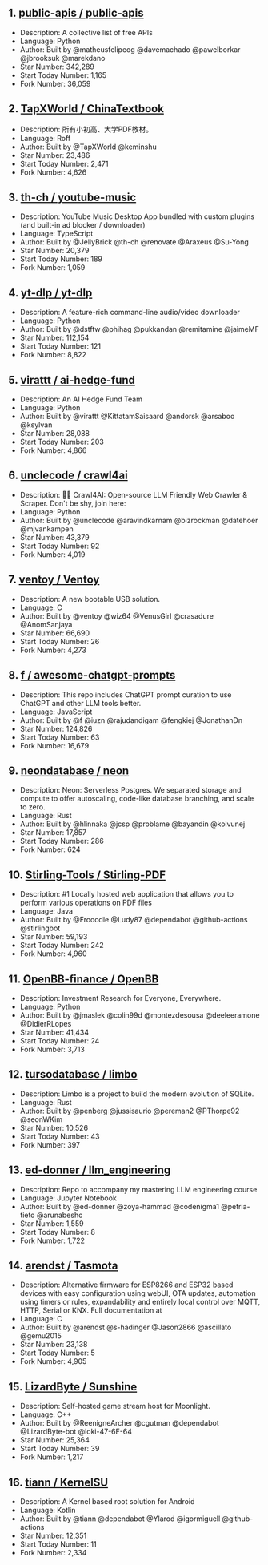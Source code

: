 ## 1. [public-apis / public-apis](https://github.com/public-apis/public-apis)
- Description: A collective list of free APIs
- Language: Python
- Author: Built by @matheusfelipeog @davemachado @pawelborkar @jbrooksuk @marekdano
- Star Number: 342,289
- Start Today Number: 1,165
- Fork Number: 36,059

## 2. [TapXWorld / ChinaTextbook](https://github.com/TapXWorld/ChinaTextbook)
- Description: 所有小初高、大学PDF教材。
- Language: Roff
- Author: Built by @TapXWorld @keminshu
- Star Number: 23,486
- Start Today Number: 2,471
- Fork Number: 4,626

## 3. [th-ch / youtube-music](https://github.com/th-ch/youtube-music)
- Description: YouTube Music Desktop App bundled with custom plugins (and built-in ad blocker / downloader)
- Language: TypeScript
- Author: Built by @JellyBrick @th-ch @renovate @Araxeus @Su-Yong
- Star Number: 20,379
- Start Today Number: 189
- Fork Number: 1,059

## 4. [yt-dlp / yt-dlp](https://github.com/yt-dlp/yt-dlp)
- Description: A feature-rich command-line audio/video downloader
- Language: Python
- Author: Built by @dstftw @phihag @pukkandan @remitamine @jaimeMF
- Star Number: 112,154
- Start Today Number: 121
- Fork Number: 8,822

## 5. [virattt / ai-hedge-fund](https://github.com/virattt/ai-hedge-fund)
- Description: An AI Hedge Fund Team
- Language: Python
- Author: Built by @virattt @KittatamSaisaard @andorsk @arsaboo @ksylvan
- Star Number: 28,088
- Start Today Number: 203
- Fork Number: 4,866

## 6. [unclecode / crawl4ai](https://github.com/unclecode/crawl4ai)
- Description: 🚀🤖 Crawl4AI: Open-source LLM Friendly Web Crawler & Scraper. Don't be shy, join here:
- Language: Python
- Author: Built by @unclecode @aravindkarnam @bizrockman @datehoer @mjvankampen
- Star Number: 43,379
- Start Today Number: 92
- Fork Number: 4,019

## 7. [ventoy / Ventoy](https://github.com/ventoy/Ventoy)
- Description: A new bootable USB solution.
- Language: C
- Author: Built by @ventoy @wiz64 @VenusGirl @crasadure @AnomSanjaya
- Star Number: 66,690
- Start Today Number: 26
- Fork Number: 4,273

## 8. [f / awesome-chatgpt-prompts](https://github.com/f/awesome-chatgpt-prompts)
- Description: This repo includes ChatGPT prompt curation to use ChatGPT and other LLM tools better.
- Language: JavaScript
- Author: Built by @f @iuzn @rajudandigam @fengkiej @JonathanDn
- Star Number: 124,826
- Start Today Number: 63
- Fork Number: 16,679

## 9. [neondatabase / neon](https://github.com/neondatabase/neon)
- Description: Neon: Serverless Postgres. We separated storage and compute to offer autoscaling, code-like database branching, and scale to zero.
- Language: Rust
- Author: Built by @hlinnaka @jcsp @problame @bayandin @koivunej
- Star Number: 17,857
- Start Today Number: 286
- Fork Number: 624

## 10. [Stirling-Tools / Stirling-PDF](https://github.com/Stirling-Tools/Stirling-PDF)
- Description: #1 Locally hosted web application that allows you to perform various operations on PDF files
- Language: Java
- Author: Built by @Frooodle @Ludy87 @dependabot @github-actions @stirlingbot
- Star Number: 59,193
- Start Today Number: 242
- Fork Number: 4,960

## 11. [OpenBB-finance / OpenBB](https://github.com/OpenBB-finance/OpenBB)
- Description: Investment Research for Everyone, Everywhere.
- Language: Python
- Author: Built by @jmaslek @colin99d @montezdesousa @deeleeramone @DidierRLopes
- Star Number: 41,434
- Start Today Number: 24
- Fork Number: 3,713

## 12. [tursodatabase / limbo](https://github.com/tursodatabase/limbo)
- Description: Limbo is a project to build the modern evolution of SQLite.
- Language: Rust
- Author: Built by @penberg @jussisaurio @pereman2 @PThorpe92 @seonWKim
- Star Number: 10,526
- Start Today Number: 43
- Fork Number: 397

## 13. [ed-donner / llm_engineering](https://github.com/ed-donner/llm_engineering)
- Description: Repo to accompany my mastering LLM engineering course
- Language: Jupyter Notebook
- Author: Built by @ed-donner @zoya-hammad @codenigma1 @petria-tieto @arunabeshc
- Star Number: 1,559
- Start Today Number: 8
- Fork Number: 1,722

## 14. [arendst / Tasmota](https://github.com/arendst/Tasmota)
- Description: Alternative firmware for ESP8266 and ESP32 based devices with easy configuration using webUI, OTA updates, automation using timers or rules, expandability and entirely local control over MQTT, HTTP, Serial or KNX. Full documentation at
- Language: C
- Author: Built by @arendst @s-hadinger @Jason2866 @ascillato @gemu2015
- Star Number: 23,138
- Start Today Number: 5
- Fork Number: 4,905

## 15. [LizardByte / Sunshine](https://github.com/LizardByte/Sunshine)
- Description: Self-hosted game stream host for Moonlight.
- Language: C++
- Author: Built by @ReenigneArcher @cgutman @dependabot @LizardByte-bot @loki-47-6F-64
- Star Number: 25,364
- Start Today Number: 39
- Fork Number: 1,217

## 16. [tiann / KernelSU](https://github.com/tiann/KernelSU)
- Description: A Kernel based root solution for Android
- Language: Kotlin
- Author: Built by @tiann @dependabot @Ylarod @igormiguell @github-actions
- Star Number: 12,351
- Start Today Number: 11
- Fork Number: 2,334